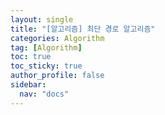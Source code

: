 ```yaml
---
layout: single
title: "[알고리즘] 최단 경로 알고리즘"
categories: Algorithm
tag: [Algorithm]
toc: true
toc_sticky: true
author_profile: false
sidebar:
  nav: "docs"
---
```


